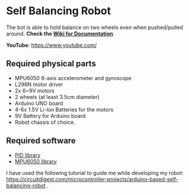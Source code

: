 # Self Balancing Robot
The bot is able to hold balance on two wheels even when pushed/pulled around. **Check the [Wiki for Documentation](https://github.com/taralesca/SelfBalancingRobot)**

**YouTube**: https://www.youtube.com/

## Required physical parts

* MPU6050 6-axis accelerometer and gyroscope
* L298N motor driver
* 2x 6~9V motors
* 2 wheels (at least 3.5cm diameter)
* Arduino UNO board
* 4-6x 1.5V Li-Ion Batteries for the motors
* 9V Battery for Arduino board
* Robot chassis of choice.

## Required software
* [PID library](https://github.com/br3ttb/Arduino-PID-Library/blob/master/PID_v1.h)
* [MPU6050 library](https://github.com/jrowberg/i2cdevlib/tree/master/Arduino/MPU6050)

I have used the following tutorial to guide me while developing my robot: https://circuitdigest.com/microcontroller-projects/arduino-based-self-balancing-robot .
